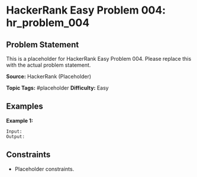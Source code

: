 # HackerRank Easy Problem 004: hr_problem_004

## Problem Statement

This is a placeholder for HackerRank Easy Problem 004.
Please replace this with the actual problem statement.

**Source:** HackerRank (Placeholder)

**Topic Tags:** #placeholder
**Difficulty:** Easy

## Examples

**Example 1:**

```
Input:
Output:
```

## Constraints

- Placeholder constraints.

